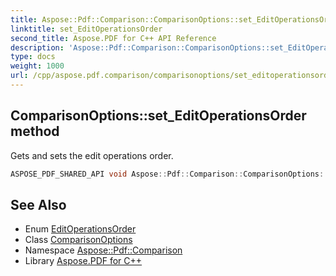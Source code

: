```yaml
---
title: Aspose::Pdf::Comparison::ComparisonOptions::set_EditOperationsOrder method
linktitle: set_EditOperationsOrder
second_title: Aspose.PDF for C++ API Reference
description: 'Aspose::Pdf::Comparison::ComparisonOptions::set_EditOperationsOrder method. Gets and sets the edit operations order in C++.'
type: docs
weight: 1000
url: /cpp/aspose.pdf.comparison/comparisonoptions/set_editoperationsorder/
---
```

## ComparisonOptions::set_EditOperationsOrder method


Gets and sets the edit operations order.

```cpp
ASPOSE_PDF_SHARED_API void Aspose::Pdf::Comparison::ComparisonOptions::set_EditOperationsOrder(Aspose::Pdf::Comparison::EditOperationsOrder value)
```

## See Also

* Enum [EditOperationsOrder](../../editoperationsorder/)
* Class [ComparisonOptions](../)
* Namespace [Aspose::Pdf::Comparison](../../)
* Library [Aspose.PDF for C++](../../../)
